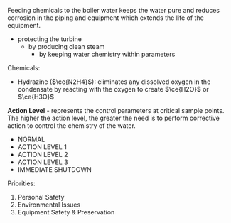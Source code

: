Feeding chemicals to the boiler water keeps the water pure and reduces corrosion in the piping and equipment which extends the life of the equipment.

-	protecting the turbine
	-	by producing clean steam
		-	by keeping water chemistry within parameters
		
Chemicals:
-	Hydrazine ($\ce{N2H4}$): eliminates any dissolved oxygen in the condensate by reacting with the oxygen to create $\ce{H2O}$ or $\ce{H3O}$

**Action Level** - represents the control parameters at critical sample points. The higher the action level, the greater the need is to perform corrective action to control the chemistry of the water.
-	NORMAL
-	ACTION LEVEL 1
-	ACTION LEVEL 2
-	ACTION LEVEL 3
-	IMMEDIATE SHUTDOWN


Priorities:
1.	Personal Safety
2.	Environmental Issues
3.	Equipment Safety & Preservation